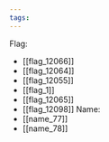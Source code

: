 ```yaml
---
tags:
---
```

Flag:
- [[flag_12066]]
- [[flag_12064]]
- [[flag_12055]]
- [[flag_1]]
- [[flag_12065]]
- [[flag_12098]]
Name:
- [[name_77]]
- [[name_78]]
